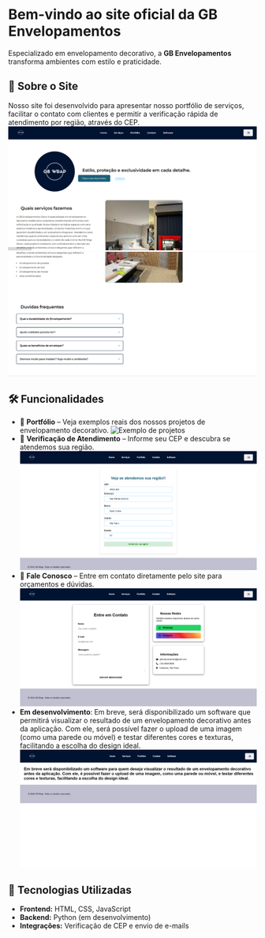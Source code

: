 # Bem-vindo ao site oficial da **GB Envelopamentos**  

Especializado em envelopamento decorativo, a **GB Envelopamentos** transforma ambientes com estilo e praticidade.  

## 🔹 Sobre o Site  
Nosso site foi desenvolvido para apresentar nosso portfólio de serviços, facilitar o contato com clientes e permitir a verificação rápida de atendimento por região, através do CEP.  
![home](screenshots/home%201.png)
![home](screenshots/home%202.png)
## 🛠️ Funcionalidades  
- 📸 **Portfólio** – Veja exemplos reais dos nossos projetos de envelopamento decorativo.
![Exemplo de projetos](screenshots/portfólio.png)
- 📍 **Verificação de Atendimento** – Informe seu CEP e descubra se atendemos sua região.
![Exemplo de verificação](screenshots/cep.png)  
- 📩 **Fale Conosco** – Entre em contato diretamente pelo site para orçamentos e dúvidas.  
![Contatos](screenshots/contato.png)
- **Em desenvolvimento**: Em breve, será disponibilizado um software que permitirá visualizar o resultado de um envelopamento decorativo antes da aplicação. Com ele, será possível fazer o upload de uma imagem (como uma
 parede ou móvel) e testar diferentes cores e texturas, facilitando a escolha do design ideal.  
![software em desenvolvimento](screenshots/software.png)
## 🚀 Tecnologias Utilizadas 
- **Frontend:** HTML, CSS, JavaScript  
- **Backend:** Python (em desenvolvimento)  
- **Integrações:** Verificação de CEP e envio de e-mails  
